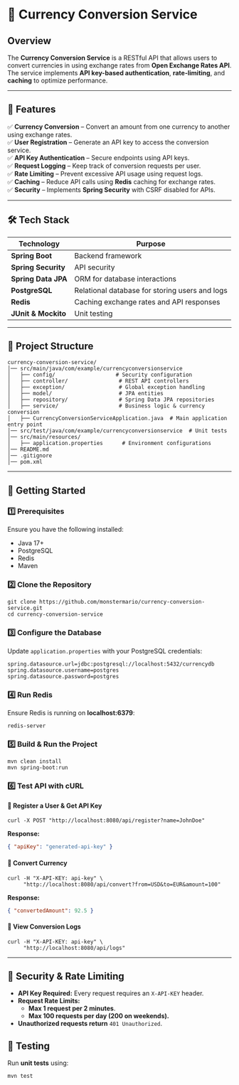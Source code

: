 # 🚀 Currency Conversion Service

## Overview
The **Currency Conversion Service** is a RESTful API that allows users to convert currencies in using exchange rates from **Open Exchange Rates API**. The service implements **API key-based authentication**, **rate-limiting**, and **caching** to optimize performance.

---

## 📌 Features
✅ **Currency Conversion** – Convert an amount from one currency to another using exchange rates.  
✅ **User Registration** – Generate an API key to access the conversion service.  
✅ **API Key Authentication** – Secure endpoints using API keys.  
✅ **Request Logging** – Keep track of conversion requests per user.  
✅ **Rate Limiting** – Prevent excessive API usage using request logs.  
✅ **Caching** – Reduce API calls using **Redis** caching for exchange rates.  
✅ **Security** – Implements **Spring Security** with CSRF disabled for APIs.

---

## 🛠️ Tech Stack
| **Technology**  | **Purpose** |
|----------------|------------|
| **Spring Boot** | Backend framework |
| **Spring Security** | API security |
| **Spring Data JPA** | ORM for database interactions |
| **PostgreSQL** | Relational database for storing users and logs |
| **Redis** | Caching exchange rates and API responses |
| **JUnit & Mockito** | Unit testing |

---

## 📂 Project Structure
```
currency-conversion-service/
│── src/main/java/com/example/currencyconversionservice
│   ├── config/                   # Security configuration
│   ├── controller/                # REST API controllers
│   ├── exception/                 # Global exception handling
│   ├── model/                     # JPA entities
│   ├── repository/                # Spring Data JPA repositories
│   ├── service/                   # Business logic & currency conversion
│   ├── CurrencyConversionServiceApplication.java  # Main application entry point
│── src/test/java/com/example/currencyconversionservice  # Unit tests
│── src/main/resources/
│   ├── application.properties      # Environment configurations
│── README.md
│── .gitignore
│── pom.xml
```

---

## 🚀 Getting Started
### 1️⃣ Prerequisites
Ensure you have the following installed:
- Java 17+
- PostgreSQL
- Redis
- Maven

### 2️⃣ Clone the Repository
```
git clone https://github.com/monstermario/currency-conversion-service.git
cd currency-conversion-service
```

### 3️⃣ Configure the Database
Update `application.properties` with your PostgreSQL credentials:
```properties
spring.datasource.url=jdbc:postgresql://localhost:5432/currencydb
spring.datasource.username=postgres
spring.datasource.password=postgres
```

### 4️⃣ Run Redis
Ensure Redis is running on **localhost:6379**:
```
redis-server
```

### 5️⃣ Build & Run the Project
```
mvn clean install
mvn spring-boot:run
```

### 6️⃣ Test API with cURL
#### 🔹 Register a User & Get API Key
```
curl -X POST "http://localhost:8080/api/register?name=JohnDoe"
```
**Response:**
```json
{ "apiKey": "generated-api-key" }
```

#### 🔹 Convert Currency
```
curl -H "X-API-KEY: api-key" \
     "http://localhost:8080/api/convert?from=USD&to=EUR&amount=100"
```
**Response:**
```json
{ "convertedAmount": 92.5 }
```

#### 🔹 View Conversion Logs
```
curl -H "X-API-KEY: api-key" \
     "http://localhost:8080/api/logs"
```

---

## 🔐 Security & Rate Limiting
- **API Key Required:** Every request requires an `X-API-KEY` header.
- **Request Rate Limits:**
    - **Max 1 request per 2 minutes**.
    - **Max 100 requests per day (200 on weekends).**
- **Unauthorized requests return** `401 Unauthorized`.

## 🧪 Testing
Run **unit tests** using:

```
mvn test
```


